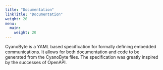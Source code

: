```yaml
---
title: "Documentation"
linkTitle: "Documentation"
weight: 20
menu:
  main:
    weight: 20
---
```


CyanoByte is a YAML based specification for formally defining embedded communications.
It allows for both documentation and code to be generated from the CyanoByte files.
The specification was greatly inspired by the successes of OpenAPI. 